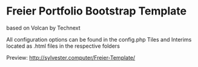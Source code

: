 # Freier Portfolio Bootstrap Template
based on Volcan by Technext

All configuration options can be found in the config.php
Tiles and Interims located as .html files in the respective folders

Preview: http://sylvester.computer/Freier-Template/
